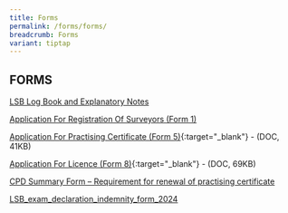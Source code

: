 ```yaml
---
title: Forms
permalink: /forms/forms/
breadcrumb: Forms
variant: tiptap
---
```

<h2>FORMS</h2>
<p></p>
<p><a href="https://go.gov.sg/n582vv" rel="noopener noreferrer nofollow" target="_blank">LSB Log Book and Explanatory Notes</a>
</p>
<p><a href="https://go.gov.sg/application-for-registration-of-surveyors-form-1" rel="noopener noreferrer nofollow" target="_blank">Application For Registration Of Surveyors (Form 1)</a> 
<br>
</p>
<p><a href="/files/linkclickbc26.doc" rel="noopener noreferrer nofollow" target="_blank">Application For Practising Certificate (Form 5)</a>{:target="_blank"}
- (DOC, 41KB)</p>
<p><a href="/files/linkclick32a1.doc" rel="noopener noreferrer nofollow" target="_blank">Application For Licence (Form 8)</a>{:target="_blank"}
- (DOC, 69KB)</p>
<p><a href="/files/cpd_summary_form_apr2022_final_published.pdf" rel="noopener noreferrer nofollow" target="_blank">CPD Summary Form – Requirement for renewal of practising certificate</a>
</p>
<p><a href="/files/LSB_Exam_Declaration_and_Indemnity_Form_2024.pdf" rel="noopener noreferrer nofollow" target="_blank">LSB_exam_declaration_indemnity_form_2024</a>
</p>